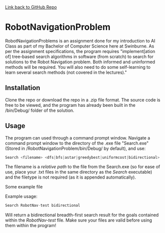 [Link back to GitHub Repo](https://github.com/Level-5-Pidgey/RobotNavigationProblem/)
# RobotNavigationProblem

RobotNavigationProblems is an assignment done for my introduction to AI Class as part of my Bachelor of Computer Science here at Swinburne. As per the assignment specifications, the program requires "implement[ation of] tree-based search algorithms in software (from scratch) to search for solutions to the
Robot Navigation problem. Both informed and uninformed methods will be required. You will also need to
do some self-learning to learn several search methods (not covered in the lectures)."

## Installation

Clone the repo or download the repo in a .zip file format. The source code is free to be viewed, and the program has already been built in the /bin/Debug/ folder of the solution.

## Usage

The program can used through a command prompt window. Navigate a command prompt window to the directory of the .exe file "Search.exe" (Stored in /RobotNavigationProblem/bin/Debug/ by default), and use:
```c#
Search <filename> <dfs|bfs|astar|greedybest|uniformcost|bidirectional>
```
The filename is a *relative path* to the file from the Search.exe (so for ease of use, place your .txt files in the same directory as the *Search* executable) and the filetype is not required (as it is appended automatically).

Some example file

Example usage:
```c#
Search RobotNav-test bidirectional
```
Will return a bidirectional breadth-first search result for the goals contained within the *RobotNav-test* file. Make sure your files are valid before using them within the program!
